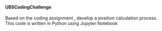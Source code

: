 #### UBSCodingChallenge

Based on the coding assignment , develop a position calculation process.
This code is written in Python using Jupyter Notebook
